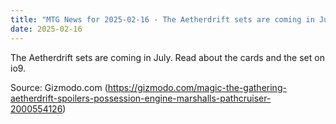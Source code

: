 ```yaml
---
title: "MTG News for 2025-02-16 - The Aetherdrift sets are coming in July"
date: 2025-02-16
---
```


The Aetherdrift sets are coming in July. Read about the cards and the set on io9.

Source: Gizmodo.com (https://gizmodo.com/magic-the-gathering-aetherdrift-spoilers-possession-engine-marshalls-pathcruiser-2000554126)
